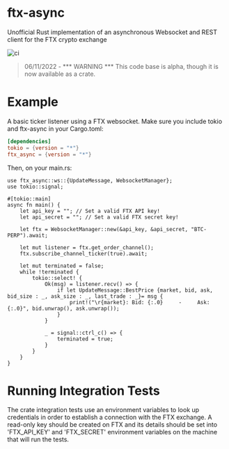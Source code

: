 # ftx-async
Unofficial Rust implementation of an asynchronous Websocket and REST client for the FTX crypto exchange 

![ci](https://github.com/IanMichaelAsh/ftx-async/actions/workflows/ci.yml/badge.svg)

>06/11/2022 - *** WARNING *** This code base is alpha, though it is now available as a crate.

<h1>Example</h1>
A basic ticker listener using a FTX websocket.
Make sure you include tokio and ftx-async in your Cargo.toml:

```toml
[dependencies]
tokio = {version = "*"}
ftx_async = {version = "*"}
```
Then, on your main.rs:
```rust, no_run
use ftx_async::ws::{UpdateMessage, WebsocketManager};
use tokio::signal;

#[tokio::main]
async fn main() {
    let api_key = ""; // Set a valid FTX API key!
    let api_secret = ""; // Set a valid FTX secret key!

    let ftx = WebsocketManager::new(&api_key, &api_secret, "BTC-PERP").await;

    let mut listener = ftx.get_order_channel();
    ftx.subscribe_channel_ticker(true).await;

    let mut terminated = false;
    while !terminated {
        tokio::select! {
            Ok(msg) = listener.recv() => {
                if let UpdateMessage::BestPrice {market, bid, ask, bid_size : _, ask_size : _, last_trade : _}= msg {
                    print!("\r{market}: Bid: {:.0}     -     Ask: {:.0}", bid.unwrap(), ask.unwrap());
                }
            }

            _ = signal::ctrl_c() => {
                terminated = true;
            }
        }
    }
}
```

<h1>Running Integration Tests</h1>
The crate integration tests use an environment variables to look up credentials in order to establish a connection with the FTX exchange. A read-only key should be created on FTX and its details should be set into 'FTX_API_KEY' and 'FTX_SECRET' environment variables on the machine that will run the tests.

